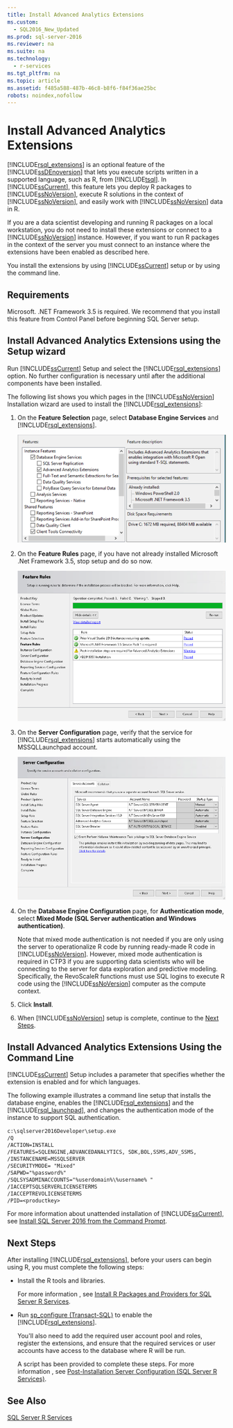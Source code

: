 ```yaml
---
title: Install Advanced Analytics Extensions
ms.custom: 
  - SQL2016_New_Updated
ms.prod: sql-server-2016
ms.reviewer: na
ms.suite: na
ms.technology: 
  - r-services
ms.tgt_pltfrm: na
ms.topic: article
ms.assetid: f485a588-487b-46c8-b8f6-f84f36ae25bc
robots: noindex,nofollow
---
```

# Install Advanced Analytics Extensions
  [!INCLUDE[rsql_extensions](../../Topics/TopicNameNotContainA/includes/rsql_extensions_md.md)] is an optional feature of the [!INCLUDE[ssDEnoversion](../../Topics/TopicNameContainA/includes/ssDEnoversion_md.md)] that lets you  execute scripts written in a supported language, such as R, from [!INCLUDE[tsql](../../Topics/TopicNameContainA/includes/tsql_md.md)].  In [!INCLUDE[ssCurrent](../../Topics/TopicNameContainA/includes/ssCurrent_md.md)],  this feature lets you deploy R packages to [!INCLUDE[ssNoVersion](../../Topics/TopicNameContainA/includes/ssNoVersion_md.md)], execute R solutions in the context of [!INCLUDE[ssNoVersion](../../Topics/TopicNameContainA/includes/ssNoVersion_md.md)], and easily work with [!INCLUDE[ssNoVersion](../../Topics/TopicNameContainA/includes/ssNoVersion_md.md)] data in R.  
  
 If you are a data scientist developing and running R packages on a local workstation, you do not need to install these extensions or connect to a [!INCLUDE[ssNoVersion](../../Topics/TopicNameContainA/includes/ssNoVersion_md.md)] instance. However,  if you want to run R packages in the context of the server you must connect to an instance where the extensions have been enabled as described here.  
  
 You install the extensions by using [!INCLUDE[ssCurrent](../../Topics/TopicNameContainA/includes/ssCurrent_md.md)] setup or by using the command line.  
  
## Requirements  
 Microsoft. .NET Framework 3.5 is required. We recommend that you install this feature from Control Panel before beginning SQL Server setup.  
  
## Install Advanced Analytics Extensions using the Setup wizard  
 Run [!INCLUDE[ssCurrent](../../Topics/TopicNameContainA/includes/ssCurrent_md.md)] Setup and select the [!INCLUDE[rsql_extensions](../../Topics/TopicNameNotContainA/includes/rsql_extensions_md.md)] option. No further configuration is necessary until after the additional components have been installed.  
  
 The following list shows you which pages in the [!INCLUDE[ssNoVersion](../../Topics/TopicNameContainA/includes/ssNoVersion_md.md)] Installation wizard are used to install the [!INCLUDE[rsql_extensions](../../Topics/TopicNameNotContainA/includes/rsql_extensions_md.md)]:  
  
1.  On the **Feature Selection** page, select **Database Engine Services** and [!INCLUDE[rsql_extensions](../../Topics/TopicNameNotContainA/includes/rsql_extensions_md.md)].  
  
     ![Feature Selection page for SQL Server R Services setup](../../Topics/TopicNameNotContainA/media/rsql_FeatureSelectionPage.png "rsql_FeatureSelectionPage")  
  
2.  On the **Feature Rules** page, if you have not already installed Microsoft .Net Framework 3.5, stop setup and do so now.  
  
     ![Feature Rules page in SQL Server 2016 setup wizard](../../Topics/TopicNameNotContainA/media/rsql_FeatureRulesPage.png "rsql_FeatureRulesPage")  
  
3.  On the **Server Configuration** page, verify that the service for [!INCLUDE[rsql_extensions](../../Topics/TopicNameNotContainA/includes/rsql_extensions_md.md)] starts automatically using the MSSQLLaunchpad account.  
  
     ![Server Configuration page in SQL Server 2016 setup wizard](../../Topics/TopicNameNotContainA/media/rsql_ServerConfigurationPage2.png "rsql_ServerConfigurationPage2")  
  
4.  On the **Database Engine Configuration** page, for **Authentication mode**, select **Mixed Mode (SQL Server authentication and Windows authentication)**.  
  
     Note that mixed mode authentication is not needed if you are only using the server to operationalize R code by running ready-made R code in [!INCLUDE[ssNoVersion](../../Topics/TopicNameContainA/includes/ssNoVersion_md.md)]. However, mixed mode authentication is required in CTP3 if you are supporting data scientists who will be connecting to the server for data exploration and predictive modeling. Specifically, the RevoScaleR functions must use SQL logins to execute R code using the [!INCLUDE[ssNoVersion](../../Topics/TopicNameContainA/includes/ssNoVersion_md.md)] computer as the compute context.  
  
5.  Click **Install**.  
  
6.  When [!INCLUDE[ssNoVersion](../../Topics/TopicNameContainA/includes/ssNoVersion_md.md)] setup is complete, continue to the [Next Steps](#bkmk_NextSteps).  
  
## Install Advanced Analytics Extensions Using the Command Line  
 [!INCLUDE[ssCurrent](../../Topics/TopicNameContainA/includes/ssCurrent_md.md)] Setup includes a parameter that specifies whether the extension is enabled and for which languages.  
  
 The following example illustrates a command line setup that installs the database engine, enables the [!INCLUDE[rsql_extensions](../../Topics/TopicNameNotContainA/includes/rsql_extensions_md.md)] and the [!INCLUDE[rsql_launchpad](../../Topics/TopicNameNotContainA/includes/rsql_launchpad_md.md)], and changes the  authentication mode of the instance to support SQL authentication.  
  
```  
c:\sqlserver2016Developer\setup.exe   
/Q   
/ACTION=INSTALL   
/FEATURES=SQLENGINE,ADVANCEDANALYTICS, SDK,BOL,SSMS,ADV_SSMS,   
/INSTANCENAME=MSSQLSERVER   
/SECURITYMODE= "Mixed"   
/SAPWD="%password%"         
/SQLSYSADMINACCOUNTS="%userdomain%\%username% "  
/IACCEPTSQLSERVERLICENSETERMS   
/IACCEPTREVOLICENSETERMS  
/PID=<productkey>  
```  
  
 For more information about unattended installation of [!INCLUDE[ssCurrent](../../Topics/TopicNameContainA/includes/ssCurrent_md.md)], see [Install SQL Server 2016 from the Command Prompt](../../Topics/TopicNameNotContainA/Install-SQL-Server-2016-from-the-Command-Prompt.md).  
  
##  <a name="bkmk_NextSteps"></a> Next Steps  
 After installing [!INCLUDE[rsql_extensions](../../Topics/TopicNameNotContainA/includes/rsql_extensions_md.md)], before your users  can begin using R, you must complete the following steps:  
  
-   Install the R  tools and libraries.  
  
     For more information , see [Install R Packages and Providers for SQL Server R Services](../../Topics/TopicNameNotContainA/Install-R-Packages-and-Providers-for-SQL-Server-R-Services.md).  
  
-   Run [sp_configure &#40;Transact-SQL&#41;](../Topic/sp_configure%20\(Transact-SQL\).md) to enable the [!INCLUDE[rsql_extensions](../../Topics/TopicNameNotContainA/includes/rsql_extensions_md.md)].  
  
     You'll also need to add the required user account pool and roles, register the extensions, and ensure that the required services or user accounts have access to the database where R will be run.  
  
     A script has been provided to complete these steps. For more information , see [Post-Installation Server Configuration &#40;SQL Server R Services&#41;](../../Topics/TopicNameNotContainA/Post-Installation-Server-Configuration--SQL-Server-R-Services-.md).  
  
## See Also  
 [SQL Server R Services](../../Topics/TopicNameNotContainA/SQL-Server-R-Services.md)  
  
  